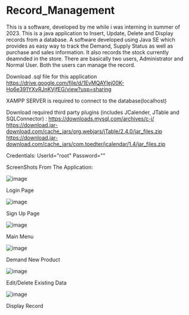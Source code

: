 # Record_Management
This is a software, developed by me while i was interning in summer of 2023. This is a java application to Insert, Update, Delete and Display records from a database.
A software developed using Java SE which provides as easy way to track the Demand, Supply Status as well as purchase and sales information. It also records the stock currently deamnded in the store. There are basically two users, Administrator and Normal User. Both the users can manage the record.

Download .sql file for this application
https://drive.google.com/file/d/1EvMQAYIej00K-Ho6e391YXvRJnKVjfEG/view?usp=sharing

XAMPP SERVER is required to connect to the database(localhost)

Download required third party plugins (includes JCalender, JTable and SQLConnector) :
https://downloads.mysql.com/archives/c-j/
https://download.jar-download.com/cache_jars/org.webjars/jTable/2.4.0/jar_files.zip
https://download.jar-download.com/cache_jars/com.toedter/jcalendar/1.4/jar_files.zip

Credentials:
UserId="root"
Password=""

ScreenShots From The Application:

![image](https://github.com/XERXES-OG/Record_Management/assets/95545385/88d20552-e4f7-4f94-b987-b56c0ac7c6c7)

Login Page


![image](https://github.com/XERXES-OG/Record_Management/assets/95545385/d78c3f4b-f399-4839-ba4a-56b97420a1b6)

Sign Up Page


![image](https://github.com/XERXES-OG/Record_Management/assets/95545385/b6ddd7f1-ff7a-4724-81c6-596e3a801fa0)

Main Menu


![image](https://github.com/XERXES-OG/Record_Management/assets/95545385/60a1d266-8882-4eca-bee5-6566b36dd4b0)

Demand New Product


![image](https://github.com/XERXES-OG/Record_Management/assets/95545385/240abdf4-74ba-4c03-a6f9-d51bf4100f53)

Edit/Delete Existing Data


![image](https://github.com/XERXES-OG/Record_Management/assets/95545385/8681a6ec-3925-42fd-a5b0-4a2f628a2f95)

Display Record



